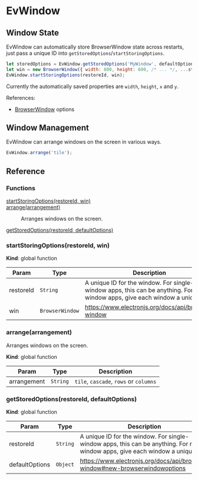 # EvWindow

## Window State

EvWindow can automatically store BrowserWindow state across restarts, just pass a unique ID into `getStoredOptions`/`startStoringOptions`.

```js
let storedOptions = EvWindow.getStoredOptions('MyWindow', defaultOptions);
let win = new BrowserWindow({ width: 800, height: 600, /* ... */, ...storedOptions });
EvWindow.startStoringOptions(restoreId, win);
```

Currently the automatically saved properties are `width`, `height`, `x` and `y`.

References:
- [BrowserWindow](https://www.electronjs.org/docs/api/browser-window) options


## Window Management

EvWindow can arrange windows on the screen in various ways.

```js
EvWindow.arrange('tile');
```
## Reference

### Functions

<dl>
<dt><a href="#startStoringOptions">startStoringOptions(restoreId, win)</a></dt>
<dd></dd>
<dt><a href="#arrange">arrange(arrangement)</a></dt>
<dd><p>Arranges windows on the screen.</p>
</dd>
<dt><a href="#getStoredOptions">getStoredOptions(restoreId, defaultOptions)</a></dt>
<dd></dd>
</dl>

<a name="startStoringOptions"></a>

### startStoringOptions(restoreId, win)
**Kind**: global function  

| Param | Type | Description |
| --- | --- | --- |
| restoreId | <code>String</code> | A unique ID for the window. For single-window apps, this can be anything. For multi-window apps, give each window a unique ID. |
| win | <code>BrowserWindow</code> | https://www.electronjs.org/docs/api/browser-window |

<a name="arrange"></a>

### arrange(arrangement)
Arranges windows on the screen.

**Kind**: global function  

| Param | Type | Description |
| --- | --- | --- |
| arrangement | <code>String</code> | `tile`, `cascade`, `rows` or `columns` |

<a name="getStoredOptions"></a>

### getStoredOptions(restoreId, defaultOptions)
**Kind**: global function  

| Param | Type | Description |
| --- | --- | --- |
| restoreId | <code>String</code> | A unique ID for the window. For single-window apps, this can be anything. For multi-window apps, give each window a unique ID. |
| defaultOptions | <code>Object</code> | https://www.electronjs.org/docs/api/browser-window#new-browserwindowoptions |

